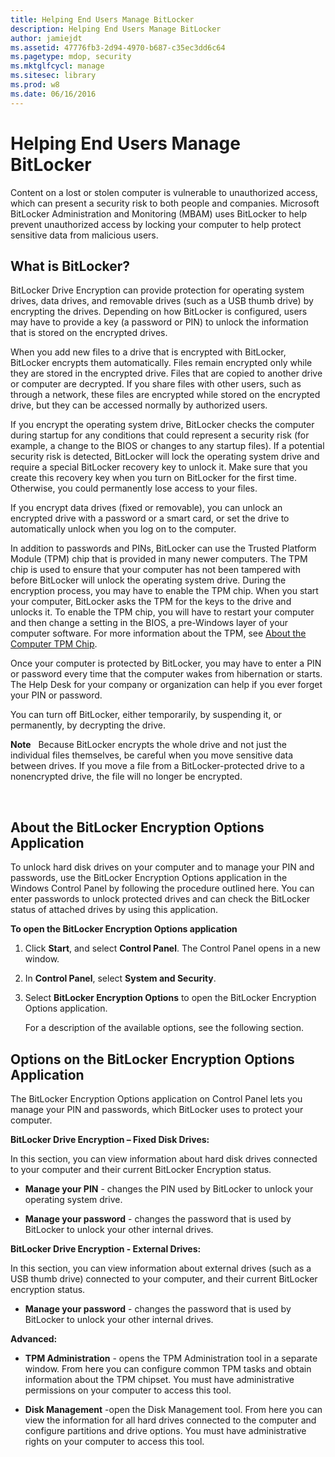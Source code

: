```yaml
---
title: Helping End Users Manage BitLocker
description: Helping End Users Manage BitLocker
author: jamiejdt
ms.assetid: 47776fb3-2d94-4970-b687-c35ec3dd6c64
ms.pagetype: mdop, security
ms.mktglfcycl: manage
ms.sitesec: library
ms.prod: w8
ms.date: 06/16/2016
---
```



# Helping End Users Manage BitLocker


Content on a lost or stolen computer is vulnerable to unauthorized access, which can present a security risk to both people and companies. Microsoft BitLocker Administration and Monitoring (MBAM) uses BitLocker to help prevent unauthorized access by locking your computer to help protect sensitive data from malicious users.

## What is BitLocker?


BitLocker Drive Encryption can provide protection for operating system drives, data drives, and removable drives (such as a USB thumb drive) by encrypting the drives. Depending on how BitLocker is configured, users may have to provide a key (a password or PIN) to unlock the information that is stored on the encrypted drives.

When you add new files to a drive that is encrypted with BitLocker, BitLocker encrypts them automatically. Files remain encrypted only while they are stored in the encrypted drive. Files that are copied to another drive or computer are decrypted. If you share files with other users, such as through a network, these files are encrypted while stored on the encrypted drive, but they can be accessed normally by authorized users.

If you encrypt the operating system drive, BitLocker checks the computer during startup for any conditions that could represent a security risk (for example, a change to the BIOS or changes to any startup files). If a potential security risk is detected, BitLocker will lock the operating system drive and require a special BitLocker recovery key to unlock it. Make sure that you create this recovery key when you turn on BitLocker for the first time. Otherwise, you could permanently lose access to your files.

If you encrypt data drives (fixed or removable), you can unlock an encrypted drive with a password or a smart card, or set the drive to automatically unlock when you log on to the computer.

In addition to passwords and PINs, BitLocker can use the Trusted Platform Module (TPM) chip that is provided in many newer computers. The TPM chip is used to ensure that your computer has not been tampered with before BitLocker will unlock the operating system drive. During the encryption process, you may have to enable the TPM chip. When you start your computer, BitLocker asks the TPM for the keys to the drive and unlocks it. To enable the TPM chip, you will have to restart your computer and then change a setting in the BIOS, a pre-Windows layer of your computer software. For more information about the TPM, see [About the Computer TPM Chip](about-the-computer-tpm-chip.md).

Once your computer is protected by BitLocker, you may have to enter a PIN or password every time that the computer wakes from hibernation or starts. The Help Desk for your company or organization can help if you ever forget your PIN or password.

You can turn off BitLocker, either temporarily, by suspending it, or permanently, by decrypting the drive.

**Note**  
Because BitLocker encrypts the whole drive and not just the individual files themselves, be careful when you move sensitive data between drives. If you move a file from a BitLocker-protected drive to a nonencrypted drive, the file will no longer be encrypted.

 

## About the BitLocker Encryption Options Application


To unlock hard disk drives on your computer and to manage your PIN and passwords, use the BitLocker Encryption Options application in the Windows Control Panel by following the procedure outlined here. You can enter passwords to unlock protected drives and can check the BitLocker status of attached drives by using this application.

**To open the BitLocker Encryption Options application**

1.  Click **Start**, and select **Control Panel**. The Control Panel opens in a new window.

2.  In **Control Panel**, select **System and Security**.

3.  Select **BitLocker Encryption Options** to open the BitLocker Encryption Options application.

    For a description of the available options, see the following section.

## Options on the BitLocker Encryption Options Application


The BitLocker Encryption Options application on Control Panel lets you manage your PIN and passwords, which BitLocker uses to protect your computer.

**BitLocker Drive Encryption – Fixed Disk Drives:**

In this section, you can view information about hard disk drives connected to your computer and their current BitLocker Encryption status.

-   **Manage your PIN** - changes the PIN used by BitLocker to unlock your operating system drive.

-   **Manage your password** - changes the password that is used by BitLocker to unlock your other internal drives.

**BitLocker Drive Encryption - External Drives:**

In this section, you can view information about external drives (such as a USB thumb drive) connected to your computer, and their current BitLocker encryption status.

-   **Manage your password** - changes the password that is used by BitLocker to unlock your other internal drives.

**Advanced:**

-   **TPM Administration** - opens the TPM Administration tool in a separate window. From here you can configure common TPM tasks and obtain information about the TPM chipset. You must have administrative permissions on your computer to access this tool.

-   **Disk Management** -open the Disk Management tool. From here you can view the information for all hard drives connected to the computer and configure partitions and drive options. You must have administrative rights on your computer to access this tool.

 

 





